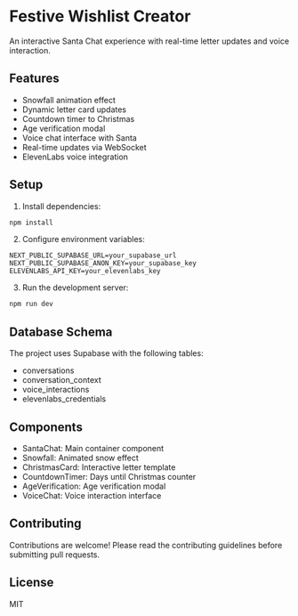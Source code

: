 # Festive Wishlist Creator

An interactive Santa Chat experience with real-time letter updates and voice interaction.

## Features

- Snowfall animation effect
- Dynamic letter card updates
- Countdown timer to Christmas
- Age verification modal
- Voice chat interface with Santa
- Real-time updates via WebSocket
- ElevenLabs voice integration

## Setup

1. Install dependencies:
```bash
npm install
```

2. Configure environment variables:
```env
NEXT_PUBLIC_SUPABASE_URL=your_supabase_url
NEXT_PUBLIC_SUPABASE_ANON_KEY=your_supabase_key
ELEVENLABS_API_KEY=your_elevenlabs_key
```

3. Run the development server:
```bash
npm run dev
```

## Database Schema

The project uses Supabase with the following tables:
- conversations
- conversation_context
- voice_interactions
- elevenlabs_credentials

## Components

- SantaChat: Main container component
- Snowfall: Animated snow effect
- ChristmasCard: Interactive letter template
- CountdownTimer: Days until Christmas counter
- AgeVerification: Age verification modal
- VoiceChat: Voice interaction interface

## Contributing

Contributions are welcome! Please read the contributing guidelines before submitting pull requests.

## License

MIT